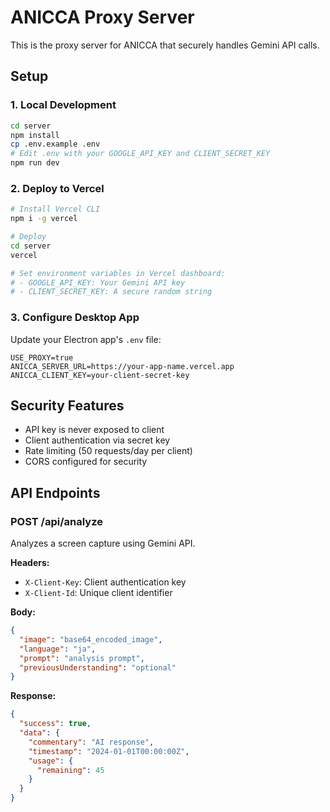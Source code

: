 # ANICCA Proxy Server

This is the proxy server for ANICCA that securely handles Gemini API calls.

## Setup

### 1. Local Development

```bash
cd server
npm install
cp .env.example .env
# Edit .env with your GOOGLE_API_KEY and CLIENT_SECRET_KEY
npm run dev
```

### 2. Deploy to Vercel

```bash
# Install Vercel CLI
npm i -g vercel

# Deploy
cd server
vercel

# Set environment variables in Vercel dashboard:
# - GOOGLE_API_KEY: Your Gemini API key
# - CLIENT_SECRET_KEY: A secure random string
```

### 3. Configure Desktop App

Update your Electron app's `.env` file:

```env
USE_PROXY=true
ANICCA_SERVER_URL=https://your-app-name.vercel.app
ANICCA_CLIENT_KEY=your-client-secret-key
```

## Security Features

- API key is never exposed to client
- Client authentication via secret key
- Rate limiting (50 requests/day per client)
- CORS configured for security

## API Endpoints

### POST /api/analyze

Analyzes a screen capture using Gemini API.

**Headers:**
- `X-Client-Key`: Client authentication key
- `X-Client-Id`: Unique client identifier

**Body:**
```json
{
  "image": "base64_encoded_image",
  "language": "ja",
  "prompt": "analysis prompt",
  "previousUnderstanding": "optional"
}
```

**Response:**
```json
{
  "success": true,
  "data": {
    "commentary": "AI response",
    "timestamp": "2024-01-01T00:00:00Z",
    "usage": {
      "remaining": 45
    }
  }
}
```